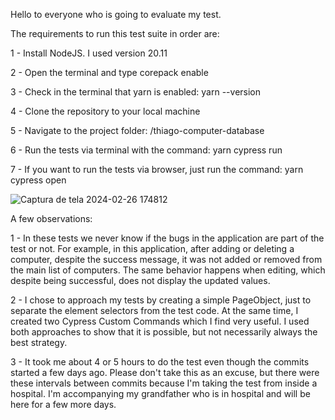 Hello to everyone who is going to evaluate my test.

The requirements to run this test suite in order are:

1 - Install NodeJS. I used version 20.11

2 - Open the terminal and type corepack enable

3 - Check in the terminal that yarn is enabled: yarn --version

4 - Clone the repository to your local machine

5 - Navigate to the project folder: /thiago-computer-database

6 - Run the tests via terminal with the command: yarn cypress run

7 - If you want to run the tests via browser, just run the command: yarn cypress open

![Captura de tela 2024-02-26 174812](https://github.com/guimabevi/thiago-computer-database/assets/84109415/9fd6eeb6-a15f-487e-8e9c-722da2bc9f1a)

A few observations:

1 - In these tests we never know if the bugs in the application are part of the test or not. For example, in this application, after adding or deleting a computer, despite the success message, it was not added or removed from the main list of computers. The same behavior happens when editing, which despite being successful, does not display the updated values.

2 -  I chose to approach my tests by creating a simple PageObject, just to separate the element selectors from the test code. At the same time, I created two Cypress Custom Commands which I find very useful. I used both approaches to show that it is possible, but not necessarily always the best strategy.

3 - It took me about 4 or 5 hours to do the test even though the commits started a few days ago. Please don't take this as an excuse, but there were these intervals between commits because I'm taking the test from inside a hospital. I'm accompanying my grandfather who is in hospital and will be here for a few more days.
